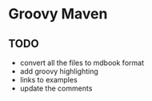 # Groovy Maven


## TODO

* convert all the files to mdbook format
* add groovy highlighting
* links to examples
* update the comments
